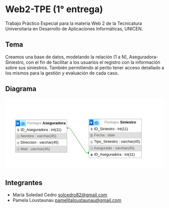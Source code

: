 # Web2-TPE (1° entrega)

Trabajo Práctico Especial para la materia Web 2 de la Tecnicatura Universitaria en Desarrollo de Aplicaciones Informáticas, UNICEN.


## Tema

Creamos una base de datos, modelando la relación (1 a N), Aseguradora-Siniestro, con el fin de facilitar a los usuarios el registro con la información sobre sus siniestros.
También permitiendo al perito tener acceso detallado a los mismos para la gestión y evaluación de cada caso.


## Diagrama

![Diagrama](diagramaBD.png)


## Integrantes

- María Soledad Cedro  solcedro82@gmail.com
- Pamela Loustaunau  pamelitaloustaunau@gmail.com
